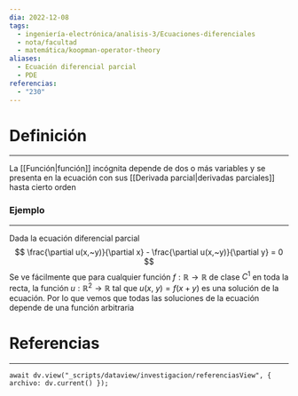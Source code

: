 ```yaml
---
dia: 2022-12-08
tags:
  - ingeniería-electrónica/analisis-3/Ecuaciones-diferenciales
  - nota/facultad
  - matemática/koopman-operator-theory
aliases:
  - Ecuación diferencial parcial
  - PDE
referencias:
  - "230"
---
```

# Definición
---
La [[Función|función]] incógnita depende de dos o más variables y se presenta en la ecuación con sus [[Derivada parcial|derivadas parciales]] hasta cierto orden

### Ejemplo
---
Dada la ecuación diferencial parcial $$ \frac{\partial u(x,~y)}{\partial x} - \frac{\partial u(x,~y)}{\partial y} = 0 $$
Se ve fácilmente que para cualquier función $f : \mathbb{R} \to \mathbb{R}$ de clase $C^1$ en toda la recta, la función $u : \mathbb{R}^2 \to \mathbb{R}$ tal que $u(x,~y) = f(x + y)$ es una solución de la ecuación. Por lo que vemos que todas las soluciones de la ecuación depende de una función arbitraria


# Referencias
---
```dataviewjs
await dv.view("_scripts/dataview/investigacion/referenciasView", { archivo: dv.current() });
```